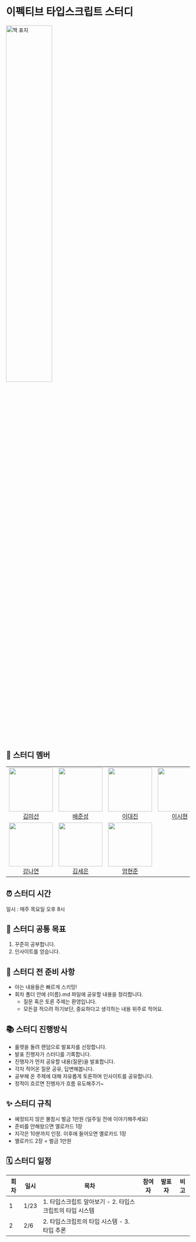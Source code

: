 # 이펙티브 타입스크립트 스터디

<img src="https://github.com/user-attachments/assets/41e9a364-ccb3-46b0-a32d-52a411abdd12" width="50%" alt="책 표지" />

## 🏃 스터디 멤버

<table>
<tr>
  <td align="center">
    <img src="https://github.com/SoleiI.png?size=100" width="120px" height="120px"/><br/>
    <a href="https://github.com/SoleiI">김미선</a>
  </td>
  <td align="center">
    <img src="https://github.com/wet6123.png?size=100" width="120px" height="120px"/><br/>
    <a href="https://github.com/wet6123">배준성</a>
  </td>
  <td align="center">
    <img src="https://github.com/daejlee.png?size=100" width="120px" height="120px"/><br/>
    <a href="https://github.com/daejlee">이대진</a>
  </td>
  <td align="center">
    <img src="https://github.com/sihyuuun.png?size=100" width="120px" height="120px"/><br/>
    <a href="https://github.com/sihyuuun">이시현</a>
  </td>
</tr>
<tr>
  <td align="center">
    <img src="https://github.com/kongnayeon.png?size=100" width="120px" height="120px"/><br/>
    <a href="https://github.com/kongnayeon">강나연</a>
  </td>
  <td align="center">
    <img src="https://github.com/seeun0210.png?size=100" width="120px" height="120px"/><br/>
    <a href="https://github.com/seeun0210">김세은</a>
  </td>
  <td align="center">
    <img src="https://github.com/Eomhyunjun.png?size=100" width="120px" height="120px"/><br/>
    <a href="https://github.com/Eomhyunjun">엄현준</a>
  </td>
</tr>
</table>

## ⏰ 스터디 시간

일시 : 매주 목요일 오후 8시

## 🎯 스터디 공통 목표

1. 꾸준히 공부합니다.
2. 인사이트를 얻습니다.

## 🥊 스터디 전 준비 사항

- 아는 내용들은 빠르게 스키밍!
- 회차 폴더 안에 {이름}.md 파일에 공유할 내용을 정리합니다.
  - 질문 혹은 토론 주제는 환영입니다.
  - 모든걸 적으려 하기보단, 중요하다고 생각하는 내용 위주로 적어요.

## 📚 스터디 진행방식

- 룰렛을 돌려 랜덤으로 발표자를 선정합니다.
- 발표 진행자가 스터디를 기록합니다.
- 진행자가 먼저 공유할 내용(질문)을 발표합니다.
- 각자 적어온 질문 공유, 답변해봅니다.
- 공부해 온 주제에 대해 자유롭게 토론하며 인사이트를 공유합니다.
- 정적이 흐르면 진행자가 흐름 유도해주기~

## ✨ 스터디 규칙

- 예정되지 않은 불참시 벌금 1만원 (일주일 전에 이야기해주세요)
- 준비를 안해왔으면 옐로카드 1장
- 지각은 10분까지 인정. 이후에 들어오면 옐로카드 1장
- 옐로카드 2장 = 벌금 1만원

## 🗓 스터디 일정

| 회차 | 일시      | 목차                                                 | 참여자           | 발표자         | 비고        |
| ---- | --------- | ---------------------------------------------------- | ---------------- | -------------- | ----------- |
| 1    | 1/23      | 1. 타입스크립트 알아보기 - 2. 타입스크립트의 타입 시스템      |  |  |             |
| 2    | 2/6       | 2. 타입스크립트의 타입 시스템 - 3. 타입 추론      |  |  |             |
